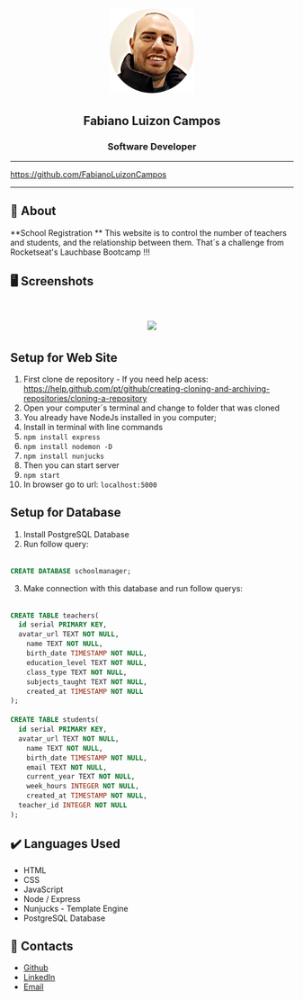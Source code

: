 <h1 align="center">
    <img height=150px src="foto-logo.png">
</h1>

<h2 align="center">
    Fabiano Luizon Campos
</h2>

<h3 align="center">
    Software Developer
</h3>

---

https://github.com/FabianoLuizonCampos

---

## 👾 About
**School Registration ** This website is to control the number of teachers and students, and the relationship between them. That´s a challenge from Rocketseat's Lauchbase Bootcamp !!!

## 🖥️ Screenshots

<h1 align="center">
    <img src="school.gif">
</h1>

## Setup for Web Site

1. First clone de repository - If you need help acess: https://help.github.com/pt/github/creating-cloning-and-archiving-repositories/cloning-a-repository
2. Open your computer´s terminal and change to folder that was cloned
3. You already have NodeJs installed in you computer;
4. Install in terminal with line commands  
5. `npm install express`
6. `npm install nodemon -D`
7. `npm install nunjucks`
8. Then you can start server
9. `npm start`
10. In browser go to url: `localhost:5000`

## Setup for Database

1. Install PostgreSQL Database
2. Run follow query:

```sql

CREATE DATABASE schoolmanager;

```
3. Make connection with this database and run follow querys:

```sql

CREATE TABLE teachers(
  id serial PRIMARY KEY,
  avatar_url TEXT NOT NULL,
	name TEXT NOT NULL,
	birth_date TIMESTAMP NOT NULL,
	education_level TEXT NOT NULL,
	class_type TEXT NOT NULL,
	subjects_taught TEXT NOT NULL,
	created_at TIMESTAMP NOT NULL
);

CREATE TABLE students(
  id serial PRIMARY KEY,
  avatar_url TEXT NOT NULL,
	name TEXT NOT NULL,
	birth_date TIMESTAMP NOT NULL,
	email TEXT NOT NULL,
	current_year TEXT NOT NULL,
	week_hours INTEGER NOT NULL,
	created_at TIMESTAMP NOT NULL,
  teacher_id INTEGER NOT NULL
);

```




## ✔️ Languages Used
- HTML
- CSS
- JavaScript 
- Node / Express
- Nunjucks - Template Engine
- PostgreSQL Database

## 📇 Contacts
- <a href="https://github.com/FabianoLuizonCampos" target="_blank">Github</a>
- <a href="https://www.linkedin.com/in/fabianoluizoncampos" target="_blank">LinkedIn</a>
- <a href="mailto:fabianoluizoncampos@gmail.com" target="_blank">Email</a>

